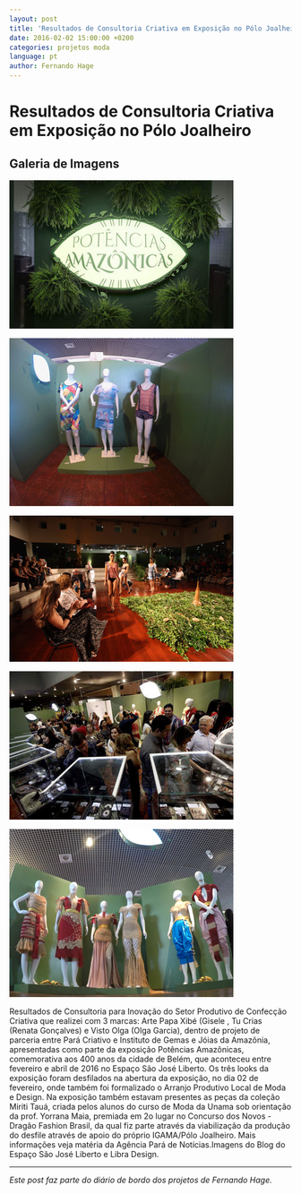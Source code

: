 ```yaml
---
layout: post
title: 'Resultados de Consultoria Criativa em Exposição no Pólo Joalheiro'
date: 2016-02-02 15:00:00 +0200
categories: projetos moda
language: pt
author: Fernando Hage
---
```


# Resultados de Consultoria Criativa em Exposição no Pólo Joalheiro

## Galeria de Imagens

![Resultados de Consultoria Criativa em Exposição no Pólo Joalheiro](/assets/images/resultados-de-consultoria-criativa-em-exposicao-no-polo-joalheiro-01.jpg)

![Resultados de Consultoria Criativa em Exposição no Pólo Joalheiro](/assets/images/resultados-de-consultoria-criativa-em-exposicao-no-polo-joalheiro-02.jpg)

![Resultados de Consultoria Criativa em Exposição no Pólo Joalheiro](/assets/images/resultados-de-consultoria-criativa-em-exposicao-no-polo-joalheiro-03.jpg)

![Resultados de Consultoria Criativa em Exposição no Pólo Joalheiro](/assets/images/resultados-de-consultoria-criativa-em-exposicao-no-polo-joalheiro-04.jpg)

![Resultados de Consultoria Criativa em Exposição no Pólo Joalheiro](/assets/images/resultados-de-consultoria-criativa-em-exposicao-no-polo-joalheiro-05.jpg)

Resultados de Consultoria para Inovação do Setor Produtivo de Confecção Criativa que realizei com 3 marcas: Arte Papa Xibé (Gisele , Tu Crias (Renata Gonçalves) e Visto Olga (Olga Garcia), dentro de projeto de parceria entre Pará Criativo e Instituto de Gemas e Jóias da Amazônia, apresentadas como parte da exposição Potências Amazônicas, comemorativa aos 400 anos da cidade de Belém, que aconteceu entre fevereiro e abril de 2016 no Espaço São José Liberto. Os três looks da exposição foram desfilados na abertura da exposição, no dia 02 de fevereiro, onde também foi formalizado o Arranjo Produtivo Local de Moda e Design. ​Na exposição também estavam presentes as peças da coleção Miriti Tauá, criada pelos alunos do curso de Moda da Unama sob orientação da prof. Yorrana Maia, premiada em 2o lugar no Concurso dos Novos - Dragão Fashion Brasil, da qual fiz parte através da viabilização da produção do desfile através de apoio do próprio IGAMA/Pólo Joalheiro. Mais informações veja matéria da Agência Pará de Notícias.Imagens do Blog do Espaço São José Liberto e Libra Design.

---

*Este post faz parte do diário de bordo dos projetos de Fernando Hage.*